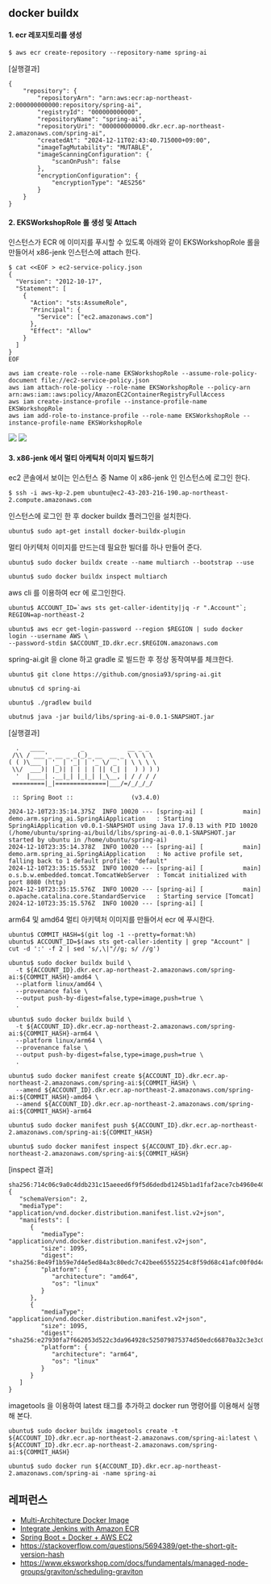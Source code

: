 ## docker buildx ##

#### 1. ecr 레포지토리를 생성 ####
```
$ aws ecr create-repository --repository-name spring-ai
```

[실행결과]
```
{
    "repository": {
        "repositoryArn": "arn:aws:ecr:ap-northeast-2:000000000000:repository/spring-ai",
        "registryId": "000000000000",
        "repositoryName": "spring-ai",
        "repositoryUri": "000000000000.dkr.ecr.ap-northeast-2.amazonaws.com/spring-ai",
        "createdAt": "2024-12-11T02:43:40.715000+09:00",
        "imageTagMutability": "MUTABLE",
        "imageScanningConfiguration": {
            "scanOnPush": false
        },
        "encryptionConfiguration": {
            "encryptionType": "AES256"
        }
    }
}
```


#### 2. EKSWorkshopRole 롤 생성 및 Attach ####

인스턴스가 ECR 에 이미지를 푸시할 수 있도록 아래와 같이 EKSWorkshopRole 롤을 만들어서 x86-jenk 인스턴스에 attach 한다.   
```
$ cat <<EOF > ec2-service-policy.json
{
  "Version": "2012-10-17",
  "Statement": [
    {
      "Action": "sts:AssumeRole",
      "Principal": {
        "Service": ["ec2.amazonaws.com"]
      },
      "Effect": "Allow"
    }
  ]
}
EOF

aws iam create-role --role-name EKSWorkshopRole --assume-role-policy-document file://ec2-service-policy.json
aws iam attach-role-policy --role-name EKSWorkshopRole --policy-arn arn:aws:iam::aws:policy/AmazonEC2ContainerRegistryFullAccess
aws iam create-instance-profile --instance-profile-name EKSWorkshopRole
aws iam add-role-to-instance-profile --role-name EKSWorkshopRole --instance-profile-name EKSWorkshopRole
```
![](https://github.com/gnosia93/eks-grv-mig/blob/main/tutorial/images/ec2-1.png)
![](https://github.com/gnosia93/eks-grv-mig/blob/main/tutorial/images/ec2-2.png)



#### 3. x86-jenk 에서 멀티 아케틱처 이미지 빌드하기 ####

ec2 콘솔에서 보이는 인스턴스 중 Name 이 x86-jenk 인 인스턴스에 로그인 한다.
```
$ ssh -i aws-kp-2.pem ubuntu@ec2-43-203-216-190.ap-northeast-2.compute.amazonaws.com
```

인스턴스에 로그인 한 후 docker buildx 플러그인을 설치한다. 
```
ubuntu$ sudo apt-get install docker-buildx-plugin
```

멀티 아키텍처 이미지를 만드는데 필요한 빌더를 하나 만들어 준다.  
```
ubuntu$ sudo docker buildx create --name multiarch --bootstrap --use

ubuntu$ sudo docker buildx inspect multiarch
```

aws cli 를 이용하여 ecr 에 로그인한다.
```
ubuntu$ ACCOUNT_ID=`aws sts get-caller-identity|jq -r ".Account"`; REGION=ap-northeast-2

ubuntu$ aws ecr get-login-password --region $REGION | sudo docker login --username AWS \
--password-stdin $ACCOUNT_ID.dkr.ecr.$REGION.amazonaws.com
```

spring-ai.git 을 clone 하고 gradle 로 빌드한 후 정상 동작여부를 체크한다.
```
ubuntu$ git clone https://github.com/gnosia93/spring-ai.git

ubnutu$ cd spring-ai

ubuntu$ ./gradlew build

ubutnu$ java -jar build/libs/spring-ai-0.0.1-SNAPSHOT.jar
```
[실행결과]
```
  .   ____          _            __ _ _
 /\\ / ___'_ __ _ _(_)_ __  __ _ \ \ \ \
( ( )\___ | '_ | '_| | '_ \/ _` | \ \ \ \
 \\/  ___)| |_)| | | | | || (_| |  ) ) ) )
  '  |____| .__|_| |_|_| |_\__, | / / / /
 =========|_|==============|___/=/_/_/_/

 :: Spring Boot ::                (v3.4.0)

2024-12-10T23:35:14.375Z  INFO 10020 --- [spring-ai] [           main] demo.arm.spring_ai.SpringAiApplication   : Starting SpringAiApplication v0.0.1-SNAPSHOT using Java 17.0.13 with PID 10020 (/home/ubuntu/spring-ai/build/libs/spring-ai-0.0.1-SNAPSHOT.jar started by ubuntu in /home/ubuntu/spring-ai)
2024-12-10T23:35:14.378Z  INFO 10020 --- [spring-ai] [           main] demo.arm.spring_ai.SpringAiApplication   : No active profile set, falling back to 1 default profile: "default"
2024-12-10T23:35:15.553Z  INFO 10020 --- [spring-ai] [           main] o.s.b.w.embedded.tomcat.TomcatWebServer  : Tomcat initialized with port 8080 (http)
2024-12-10T23:35:15.576Z  INFO 10020 --- [spring-ai] [           main] o.apache.catalina.core.StandardService   : Starting service [Tomcat]
2024-12-10T23:35:15.576Z  INFO 10020 --- [spring-ai] [
```

arm64 및 amd64 멀티 아키텍처 이미지를 만들어서 ecr 에 푸시한다.

```
ubuntu$ COMMIT_HASH=$(git log -1 --pretty=format:%h)
ubuntu$ ACCOUNT_ID=$(aws sts get-caller-identity | grep "Account" | cut -d ':' -f 2 | sed 's/,\|"//g; s/ //g')

ubuntu$ sudo docker buildx build \
  -t ${ACCOUNT_ID}.dkr.ecr.ap-northeast-2.amazonaws.com/spring-ai:${COMMIT_HASH}-amd64 \
  --platform linux/amd64 \
  --provenance false \
  --output push-by-digest=false,type=image,push=true \
  .

ubuntu$ sudo docker buildx build \
  -t ${ACCOUNT_ID}.dkr.ecr.ap-northeast-2.amazonaws.com/spring-ai:${COMMIT_HASH}-arm64 \
  --platform linux/arm64 \
  --provenance false \
  --output push-by-digest=false,type=image,push=true \
  .

ubuntu$ sudo docker manifest create ${ACCOUNT_ID}.dkr.ecr.ap-northeast-2.amazonaws.com/spring-ai:${COMMIT_HASH} \
  --amend ${ACCOUNT_ID}.dkr.ecr.ap-northeast-2.amazonaws.com/spring-ai:${COMMIT_HASH}-amd64 \
  --amend ${ACCOUNT_ID}.dkr.ecr.ap-northeast-2.amazonaws.com/spring-ai:${COMMIT_HASH}-arm64

ubuntu$ sudo docker manifest push ${ACCOUNT_ID}.dkr.ecr.ap-northeast-2.amazonaws.com/spring-ai:${COMMIT_HASH}

ubuntu$ sudo docker manifest inspect ${ACCOUNT_ID}.dkr.ecr.ap-northeast-2.amazonaws.com/spring-ai:${COMMIT_HASH}
```

[inspect 결과]
```
sha256:714c06c9a0c4ddb231c15aeeed6f9f5d6dedbd1245b1ad1faf2ace7cb4960e40
{
   "schemaVersion": 2,
   "mediaType": "application/vnd.docker.distribution.manifest.list.v2+json",
   "manifests": [
      {
         "mediaType": "application/vnd.docker.distribution.manifest.v2+json",
         "size": 1095,
         "digest": "sha256:8e49f1b59e7d4e5ed84a3c80edc7c42bee65552254c8f59d68c41afc00f0d4c4",
         "platform": {
            "architecture": "amd64",
            "os": "linux"
         }
      },
      {
         "mediaType": "application/vnd.docker.distribution.manifest.v2+json",
         "size": 1095,
         "digest": "sha256:e27930fa7f662053d522c3da964928c525079875374d50edc66870a32c3e3c05",
         "platform": {
            "architecture": "arm64",
            "os": "linux"
         }
      }
   ]
}
```

imagetools 을 이용하여 latest 태그를 추가하고 docker run 명령어를 이용해서 실행해 본다. 
```
ubuntu$ sudo docker buildx imagetools create -t ${ACCOUNT_ID}.dkr.ecr.ap-northeast-2.amazonaws.com/spring-ai:latest \
${ACCOUNT_ID}.dkr.ecr.ap-northeast-2.amazonaws.com/spring-ai:${COMMIT_HASH}

ubuntu$ sudo docker run ${ACCOUNT_ID}.dkr.ecr.ap-northeast-2.amazonaws.com/spring-ai -name spring-ai
```


## 레퍼런스 ##
* [Multi-Architecture Docker Image](https://medium.com/illumination/multi-architecture-docker-image-3637ba05e5eb)
* [Integrate Jenkins with Amazon ECR](https://medium.com/@lilnya79/integrate-jenkins-with-amazon-ecr-4946ca5b86e1)
* [Spring Boot + Docker + AWS EC2](https://velog.io/@wonizizi99/TIL-23.03.17)
* https://stackoverflow.com/questions/5694389/get-the-short-git-version-hash
* https://www.eksworkshop.com/docs/fundamentals/managed-node-groups/graviton/scheduling-graviton

